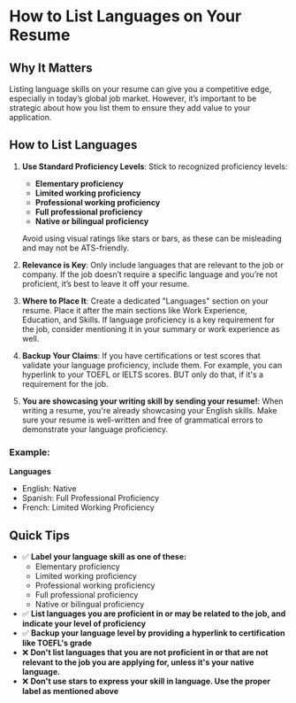 # How to List Languages on Your Resume

## Why It Matters

Listing language skills on your resume can give you a competitive edge, especially in today’s global job market. However, it’s important to be strategic about how you list them to ensure they add value to your application.

## How to List Languages

1.  **Use Standard Proficiency Levels**: Stick to recognized proficiency levels:

    - **Elementary proficiency**
    - **Limited working proficiency**
    - **Professional working proficiency**
    - **Full professional proficiency**
    - **Native or bilingual proficiency**

    Avoid using visual ratings like stars or bars, as these can be misleading and may not be ATS-friendly.

2.  **Relevance is Key**: Only include languages that are relevant to the job or company. If the job doesn’t require a specific language and you’re not proficient, it’s best to leave it off your resume.

3.  **Where to Place It**: Create a dedicated "Languages" section on your resume. Place it after the main sections like Work Experience, Education, and Skills. If language proficiency is a key requirement for the job, consider mentioning it in your summary or work experience as well.

4.  **Backup Your Claims**: If you have certifications or test scores that validate your language proficiency, include them. For example, you can hyperlink to your TOEFL or IELTS scores. BUT only do that, if it's a requirement for the job.

5.  **You are showcasing your writing skill by sending your resume!**: When writing a resume, you're already showcasing your English skills. Make sure your resume is well-written and free of grammatical errors to demonstrate your language proficiency.

### Example:

**Languages**

- English: Native
- Spanish: Full Professional Proficiency
- French: Limited Working Proficiency

## Quick Tips

- ✅ **Label your language skill as one of these:**
  - Elementary proficiency
  - Limited working proficiency
  - Professional working proficiency
  - Full professional proficiency
  - Native or bilingual proficiency
- ✅ **List languages you are proficient in or may be related to the job, and indicate your level of proficiency**
- ✅ **Backup your language level by providing a hyperlink to certification like TOEFL's grade**
- ❌ **Don't list languages that you are not proficient in or that are not relevant to the job you are applying for, unless it's your native language.**
- ❌ **Don't use stars to express your skill in language. Use the proper label as mentioned above**
